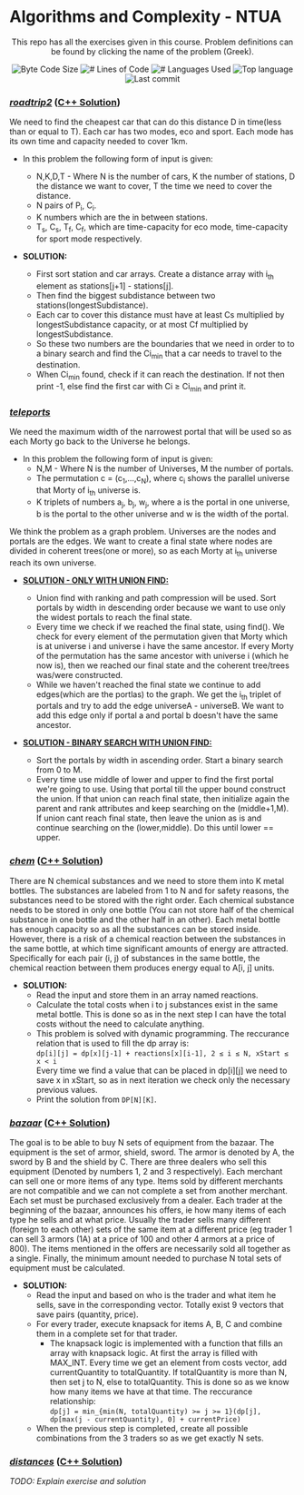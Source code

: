 # Algorithms and Complexity - NTUA

<p align = "center">This repo has all the exercises given in this course. Problem definitions can be found by clicking the name of the problem (Greek).</p>

<p align="center">
	<img alt="Byte Code Size" src="https://img.shields.io/github/languages/code-size/ChristosHadjichristofi/Algo-NTUA?color=red" />
	<img alt="# Lines of Code" src="https://img.shields.io/tokei/lines/github/ChristosHadjichristofi/Algo-NTUA?color=red" />
	<img alt="# Languages Used" src="https://img.shields.io/github/languages/count/ChristosHadjichristofi/Algo-NTUA?color=yellow" />
	<img alt="Top language" src="https://img.shields.io/github/languages/top/ChristosHadjichristofi/Algo-NTUA?color=yellow" />
	<img alt="Last commit" src="https://img.shields.io/github/last-commit/ChristosHadjichristofi/Algo-NTUA?color=important" />
</p>

### _[roadtrip2](https://github.com/BeenCoding/Algo-NTUA/blob/main/lab01.pdf)_ ([C++ Solution](https://github.com/BeenCoding/Algo-NTUA/blob/main/roadtrip2/roadtrip2.cpp))
We need to find the cheapest car that can do this distance D in time(less than or equal to T). Each car has two modes, eco and sport. Each mode has its own time and capacity needed to cover 1km.
* In this problem the following form of input is given:
  * N,K,D,T - Where N is the number of cars, K the number of stations, D the distance we want to cover, T the time we need to cover the distance.
  * N pairs of P<sub>i</sub>, C<sub>i</sub>.
  * K numbers which are the in between stations.
  * T<sub>s</sub>, C<sub>s</sub>, T<sub>f</sub>, C<sub>f</sub>, which are time-capacity for eco mode, time-capacity for sport mode respectively.
 
* **SOLUTION:** 
  * First sort station and car arrays. Create a distance array with i<sub>th</sub> element as stations[j+1] - stations[j].
  * Then find the biggest subdistance between two stations(longestSubdistance).
  * Each car to cover this distance must have at least Cs multiplied by longestSubdistance capacity, or at most Cf multiplied by longestSubdistance.
  * So these two numbers are the boundaries that we need in order to to a binary search and find the Ci<sub>min</sub> that a car needs to travel to the destination.
  * When Ci<sub>min</sub> found, check if it can reach the destination. If not then print -1, else find the first car with Ci ≥ Ci<sub>min</sub> and print it.
  
### _[teleports](https://github.com/BeenCoding/Algo-NTUA/blob/main/lab01.pdf)_
We need the maximum width of the narrowest portal that will be used so as each Morty go back to the Universe he belongs.
* In this problem the following form of input is given:
  * N,M - Where N is the number of Universes, M the number of portals.
  * The permutation c = (c<sub>1</sub>,...,c<sub>N</sub>), where c<sub>i</sub> shows the parallel universe that Morty of i<sub>th</sub> universe is.
  * K triplets of numbers a<sub>j</sub>, b<sub>j</sub>, w<sub>j</sub>, where a is the portal in one universe, b is the portal to the other universe and w is the width of the portal.

We think the problem as a graph problem. Universes are the nodes and portals are the edges. We want to create a final state where nodes are divided in coherent trees(one or more), so as each Morty at i<sub>th</sub> universe reach its own universe.

* **[SOLUTION - ONLY WITH UNION FIND:](https://github.com/BeenCoding/Algo-NTUA/blob/main/teleports/teleports.cpp)** 
  * Union find with ranking and path compression will be used. Sort portals by width in descending order because we want to use only the widest portals to reach the final state.
  * Every time we check if we reached the final state, using find(). We check for every element of the permutation given that Morty which is at universe i and universe i have the same ancestor. If every Morty of the permutation has the same ancestor with universe i (which he now is), then we reached our final state and the coherent tree/trees was/were constructed.
  * While we haven't reached the final state we continue to add edges(which are the portlas) to the graph. We get the i<sub>th</sub> triplet of portals and try to add the edge universeA - universeB. We want to add this edge only if portal a and portal b doesn't have the same ancestor.

* **[SOLUTION - BINARY SEARCH WITH UNION FIND:](https://github.com/BeenCoding/Algo-NTUA/blob/main/teleports/teleports-opt.cpp)**
  * Sort the portals by width in ascending order. Start a binary search from 0 to M.
  * Every time use middle of lower and upper to find the first portal we're going to use. Using that portal till the upper bound construct the union. If that union can reach final state, then initialize again the parent and rank attributes and keep searching on the (middle+1,M). If union cant reach final state, then leave the union as is and continue searching on the (lower,middle). Do this until lower == upper.

### _[chem](https://github.com/ChristosHadjichristofi/Algo-NTUA/blob/main/lab02.pdf)_ ([C++ Solution](https://github.com/ChristosHadjichristofi/Algo-NTUA/blob/main/chem/chem.cpp))
There are N chemical substances and we need to store them into K metal bottles. The substances are labeled from 1 to N and for safety reasons, the substances need to be stored with the right order. Each chemical substance needs to be stored in only one bottle (You can not store half of the chemical substance in one bottle and the other half in an other). Each metal bottle has enough capacity so as all the substances can be stored inside. 
However, there is a risk of a chemical reaction between the substances in the same bottle, at which time significant amounts of energy are attracted. Specifically for each pair (i, j) of substances in the same bottle, the chemical reaction between them produces energy equal to A[i, j] units.

* **SOLUTION:** 
  * Read the input and store them in an array named reactions.
  * Calculate the total costs when i to j substances exist in the same metal bottle. This is done so as in the next step I can have the total costs without the need to calculate anything.
  * This problem is solved with dynamic programming. The reccurance relation that is used to fill the dp array is: <br /> ```dp[i][j] = dp[x][j-1] + reactions[x][i-1], 2 ≤ i ≤ N, xStart ≤ x < i``` <br /> Every time we find a value that can be placed in dp[i][j] we need to save x in xStart, so as in next iteration we check only the necessary previous values.
  * Print the solution from ```DP[N][K]```.

### _[bazaar](https://github.com/ChristosHadjichristofi/Algo-NTUA/blob/main/lab02.pdf)_ ([C++ Solution](https://github.com/ChristosHadjichristofi/Algo-NTUA/blob/main/bazaar/bazaar.cpp))
The goal is to be able to buy N sets of equipment from the bazaar. The equipment is the set of armor, shield, sword. The armor is denoted by A, the sword by B and the shield by C. There are three dealers who sell this equipment (Denoted by numbers 1, 2 and 3 respectively). Each merchant can sell one or more items of any type.
Items sold by different merchants are not compatible and we can not complete a set from another merchant. Each set must be purchased exclusively from a dealer.
Each trader at the beginning of the bazaar, announces his offers, ie how many items of each type he sells and at what price. Usually the trader sells many different (foreign to each other) sets of the same item at a different price (eg trader 1 can sell 3 armors (1A) at a price of 100 and other 4 armors at a price of 800). The items mentioned in the offers are necessarily sold all together as a single. Finally, the minimum amount needed to purchase N total sets of equipment must be calculated.

* **SOLUTION:** 
  * Read the input and based on who is the trader and what item he sells, save in the corresponding vector. Totally exist 9 vectors that save pairs (quantity, price).
  * For every trader, execute knapsack for items A, B, C and combine them in a complete set for that trader.
    * The knapsack logic is implemented with a function that fills an array with knapsack logic. At first the array is filled with MAX_INT. Every time we get an element from costs vector, add currentQuantity to totalQuantity. If totalQuantity is more than N, then set j to N, else to totalQuantity. This is done so as we know how many items we have at that time. The reccurance relationship: <br/> ```dp[j] = min_{min(N, totalQuantity) >= j >= 1}(dp[j], dp[max(j - currentQuantity), 0] + currentPrice)```
  * When the previous step is completed, create all possible combinations from the 3 traders so as we get exactly N sets.


### _[distances](https://github.com/ChristosHadjichristofi/Algo-NTUA/blob/main/lab02.pdf)_ ([C++ Solution](https://github.com/ChristosHadjichristofi/Algo-NTUA/blob/main/distances/distances.cpp))
_TODO: Explain exercise and solution_

